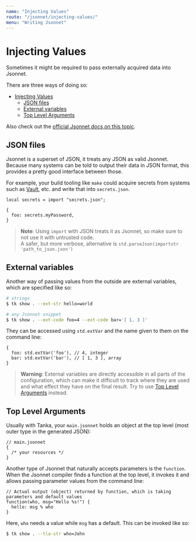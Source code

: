 ```yaml
---
name: "Injecting Values"
route: "/jsonnet/injecting-values/"
menu: "Writing Jsonnet"
---
```


# Injecting Values

Sometimes it might be required to pass externally acquired data into Jsonnet.

There are three ways of doing so:

- [Injecting Values](#injecting-values)
  - [JSON files](#json-files)
  - [External variables](#external-variables)
  - [Top Level Arguments](#top-level-arguments)

Also check out the [official Jsonnet docs on this
topic](https://jsonnet.org/ref/language.html#passing-data-to-jsonnet).

## JSON files

Jsonnet is a superset of JSON, it treats any JSON as valid Jsonnet. Because many
systems can be told to output their data in JSON format, this provides a pretty
good interface between those.

For example, your build tooling like `make` could acquire secrets from systems such as
[Vault](https://www.vaultproject.io/), etc. and write that into `secrets.json`.

```jsonnet
local secrets = import "secrets.json";

{
  foo: secrets.myPassword,
}
```

> **Note**: Using `import` with JSON treats it as Jsonnet, so make sure to not
> use it with untrusted code.  
> A safer, but more verbose, alternative is `std.parseJson(importstr 'path_to_json.json')`

## External variables

Another way of passing values from the outside are external variables, which are specified like so:

```bash
# strings
$ tk show . --ext-str hello=world

# any Jsonnet snippet
$ tk show . --ext-code foo=4 --ext-code bar='[ 1, 3 ]'
```

They can be accessed using `std.extVar` and the name given to them on the command line:

```jsonnet
{
  foo: std.extVar('foo'), // 4, integer
  bar: std.extVar('bar'), // [ 1, 3 ], array
}
```

> **Warning**: External variables are directly accessible in all parts of the
> configuration, which can make it difficult to track where they are used and
> what effect they have on the final result.
> Try to use [Top Level Arguments](#top-level-arguments) instead.

## Top Level Arguments

Usually with Tanka, your `main.jsonnet` holds an object at the top level (most
outer type in the generated JSON):

```jsonnet
// main.jsonnet
{
  /* your resources */
}
```

Another type of Jsonnet that naturally accepts parameters is the `function`.
When the Jsonnet compiler finds a function at the top level, it invokes it and
allows passing parameter values from the command line:

```jsonnet
// Actual output (object) returned by function, which is taking parameters and default values
function(who, msg="Hello %s!") {
  hello: msg % who
}
```

Here, `who` needs a value while `msg` has a default. This can be invoked like so:

```bash
$ tk show . --tla-str who=John
```
